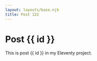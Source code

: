 ```yaml
---
layout: layouts/base.njk
title: Post 122
---
```


# Post {{ id }}

This is post {{ id }} in my Eleventy project.
